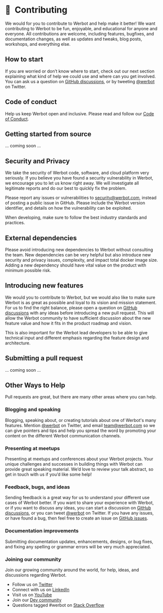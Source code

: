 # 🤝&nbsp;&nbsp;Contributing

We would for you to contribute to Werbot and help make it better! We want contributing to Werbot to be fun, enjoyable, and educational for anyone and everyone. All contributions are welcome, including features, bugfixes, and documentation changes, as well as updates and tweaks, blog posts, workshops, and everything else.

## How to start

If you are worried or don’t know where to start, check out our next section explaining what kind of help we could use and where can you get involved. You can ask us a question on [GitHub discussions](https://github.com/werbot/werbot/discussions), or by tweeting [@werbot](https://twitter.com/werbot_) on Twitter.

## Code of conduct

Help us keep Werbot open and inclusive. Please read and follow our [Code of Conduct](https://github.com/werbot/.github/blob/main/CODE_OF_CONDUCT.md).

## Getting started from source

... coming soon ...

## Security and Privacy

We take the security of Werbot code, software, and cloud platform very seriously. If you believe you have found a security vulnerability in Werbot, we encourage you to let us know right away. We will investigate all legitimate reports and do our best to quickly fix the problem.

Please report any issues or vulnerabilities to security@werbot.com, instead of posting a public issue in GitHub. Please include the Werbot version identifier, and details on how the vulnerability can be exploited.

When developing, make sure to follow the best industry standards and practices.

## External dependencies

Please avoid introducing new dependencies to Werbot without consulting the team. New dependencies can be very helpful but also introduce new security and privacy issues, complexity, and impact total docker image size. Adding a new dependency should have vital value on the product with minimum possible risk.

## Introducing new features

We would you to contribute to Werbot, but we would also like to make sure Werbot is as great as possible and loyal to its vision and mission statement. For us to find the right balance, please open a question on [GitHub discussions](https://github.com/werbot/werbot/discussions) with any ideas before introducing a new pull request. This will allow the Werbot community to have sufficient discussion about the new feature value and how it fits in the product roadmap and vision.

This is also important for the Werbot lead developers to be able to give technical input and different emphasis regarding the feature design and architecture.

## Submitting a pull request

... coming soon ...

## Other Ways to Help

Pull requests are great, but there are many other areas where you can help.

### Blogging and speaking

Blogging, speaking about, or creating tutorials about one of Werbot's many features. Mention [@werbot](https://twitter.com/werbot_) on Twitter, and email team@werbot.com so we can give pointers and tips and help you spread the word by promoting your content on the different Werbot communication channels.

### Presenting at meetups

Presenting at meetups and conferences about your Werbot projects. Your unique challenges and successes in building things with Werbot can provide great speaking material. We’d love to review your talk abstract, so get in touch with us if you’d like some help!

### Feedback, bugs, and ideas

Sending feedback is a great way for us to understand your different use cases of Werbot better. If you want to share your experience with Werbot, or if you want to discuss any ideas, you can start a discussion on [GitHub discussions](https://github.com/werbot/werbot/discussions), or you can tweet [@werbot](https://twitter.com/werbot_) on Twitter. If you have any issues, or have found a bug, then feel free to create an issue on [GitHub issues](https://github.com/werbot/werbot/issues).

### Documentation improvements

Submitting documentation updates, enhancements, designs, or bug fixes, and fixing any spelling or grammar errors will be very much appreciated.

### Joining our community

Join our growing community around the world, for help, ideas, and discussions regarding Werbot.

- Follow us on [Twitter](https://twitter.com/werbot_)
- Connect with us on [LinkedIn](https://www.linkedin.com/company/werbot)
- Visit us on [YouTube](https://www.youtube.com/channel/UCQk0_i0h-xB9s9sv4R7HX2g)
- Join our [Dev community](https://dev.to/werbot)
- Questions tagged #werbot on [Stack Overflow](https://stackoverflow.com/questions/tagged/werbot)
